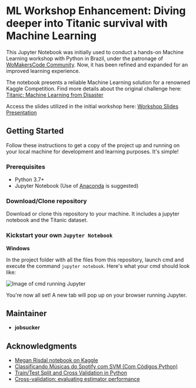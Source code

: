 
# ML Workshop Enhancement: Diving deeper into Titanic survival with Machine Learning

This Jupyter Notebook was initially used to conduct a hands-on Machine Learning workshop with Python in Brazil, under the patronage of [WoMakersCode Community](https://github.com/WoMakersCode). Now, it has been refined and expanded for an improved learning experience.

The notebook presents a reliable Machine Learning solution for a renowned Kaggle Competition. Find more details about the original challenge here: [Titanic: Machine Learning from Disaster](https://www.kaggle.com/c/titanic/data)

Access the slides utilized in the initial workshop here: [Workshop Slides Presentation](https://docs.google.com/presentation/d/1eCrsY8pIv_QuNHgESFZ19uwhmPx1EcADDQRdX-3mWv8/edit?usp=sharing)

## Getting Started

Follow these instructions to get a copy of the project up and running on your local machine for development and learning purposes. It's simple!

### Prerequisites

* Python 3.7+
* Jupyter Notebook (Use of [Anaconda](https://www.anaconda.com/download/) is suggested)

### Download/Clone repository

Download or clone this repository to your machine. It includes a jupyter notebook and the Titanic dataset.

### Kickstart your own `Jupyter Notebook`

**Windows**

In the project folder with all the files from this repository, launch cmd and execute the command `jupyter notebook`. Here's what your cmd should look like:

![Image of cmd running Jupyter](https://i.imgur.com/imfl23W.png)

You're now all set! A new tab will pop up on your browser running Jupyter.

## Maintainer

* **jobsucker**

## Acknowledgments

* [Megan Risdal notebook on Kaggle](https://www.kaggle.com/mrisdal/exploring-survival-on-the-titanic)
* [Classificando Músicas do Spotify com SVM (Com Códigos Python)](http://minerandodados.com.br/index.php/2018/04/04/spotify-svm-python/)
* [Train/Test Split and Cross Validation in Python](https://towardsdatascience.com/train-test-split-and-cross-validation-in-python-80b61beca4b6)
* [Cross-validation: evaluating estimator performance](https://scikit-learn.org/stable/modules/cross_validation.html)